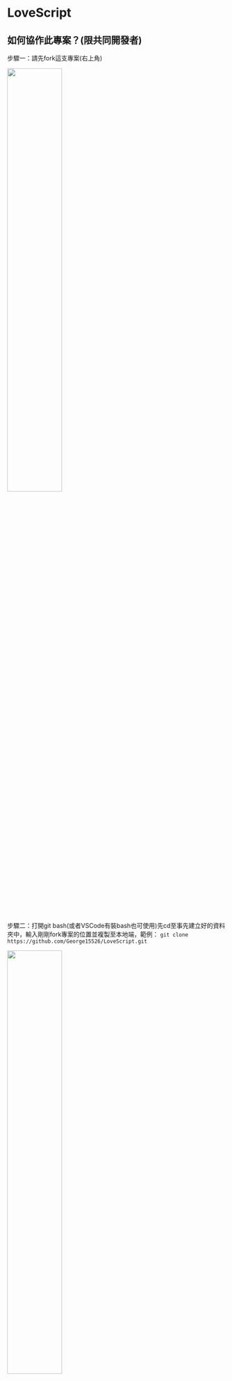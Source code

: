 # LoveScript

## 如何協作此專案？(限共同開發者)

步驟一：請先fork這支專案(右上角)

<img height="50%" src="https://github.com/user-attachments/assets/f68a706d-2d29-4b77-ba78-7ae72e3fd600" />

步驟二：打開git bash(或者VSCode有裝bash也可使用)先cd至事先建立好的資料夾中，輸入剛剛fork專案的位置並複製至本地端，範例： `git clone https://github.com/George15526/LoveScript.git`

<img height="50%" src="https://github.com/user-attachments/assets/6e491b4a-2618-4ede-bba3-d50a679df5dc" />

步驟三：打開Unity Hub，左側選單選擇Project，並在右上點擊"Add"，選擇"Add project from disk"，選擇剛剛clone下來的資料夾位置

<img height="50%" src="https://github.com/user-attachments/assets/1f53bd0e-9cdf-46e6-b2ac-ff56afc36d4f" />

步驟四：若有發現Unity Hub的Project裡面有LoveScript名字的專案，即可雙擊開啟專案並開始開發囉~

> 注意：在正式開發專案前，請各位確定是否將自己的專案分支改至dev，檢查方式為輸入`git branch`，若不是dev，則請輸入指令`git checkout -b dev`，即可轉至分支dev
> 注意：若在VSCode的話，在畫面的左下角可更容易知道現在的分支狀況

> <img height="50%" src="https://github.com/user-attachments/assets/ba01decf-3d10-4a6e-8a71-16fbbb8d35d4" />

## 專案資料夾結構(協作者必看！！)

Assets/
├── Resources/
│   ├── Fonts/               # 儲存字體相關
│   │   ├── FontGenerator/   # 儲存 TMP_FontAsset
│   │   │   ├── MINGLIU--確認.asset
│   │   │   └── MINGLIU--按任意鍵開始遊戲.asset
│   │   │
│   │   └── FontStyle/       # 儲存字體檔案 (.TTC/.ttf/.otf)
│   │       └── MINGLIU.TTC
│   │
│   ├── Sprites/             # 2D 精靈圖像或 UI 資源(目前未分類，下次更新會加入)
│   │   ├── Icons/
│   │   │   ├── Arrow-Previous.png
│   │   │   └── Exit.png
│   │   └── Backgrounds/     # 背景圖片放置區
│   │       └── MainMenuBackground.jpg
│   │
│   ├── Audio/               # 音效與音樂(預計加入，未新增資料夾)
│   │   ├── BGM/             # 此為示例
│   │   │   └── MainTheme.mp3
│   │   └── SFX/
│   │       └── ButtonClick.wav
│   │
│   │
│   └── Data/                # 遊戲配置或數據文件(預計加入，未新增資料夾)
│       ├── GameConfig.json  # 此為示例
│       └── Localization/
│           └── zh_TW.json 
│
├── Scripts/                 # 腳本文件
│   ├── Menu/
│   │   ├── ButtonPlayTextSetter.cs
│   │   ├── PlayGameHandler.cs
│   │   ├── QuitGameHandler.cs
│   │   └── TextEffect.cs
│   └── SubMenu/
│       ├── ButtonSubmitTextSetter.cs
│       ├── ReturnButtonEvent.cs
│       └── SubmitButtonEvent.cs
│
├── Editor/                  # 腳本文件
│   └── EventSystemChecker.cs
│
├── Scenes/                  # 遊戲場景檔案
│   ├── MainMenu.unity
│   └── Game.unity
│
└── TextMesh Pro/            # 下載TextMesh Pro套件後自動生成，不可更動


## Git如何使用？(給還不會使用或不太熟悉git的人服用)

以此專案為例，假設已經跟著上面的說明成功將專案clone下來後，接下來就只需要特別記三項事情(最常用)
1. git add + 要新增的檔案位置 => 新增剛剛改動的檔案
2. git commit -m "這裡放剛剛新增檔案的相關說明" => 在git中留言剛剛新增檔案的相關詳細說明(說明改動了什麼，新增？重構？樣式更改？等等其他)
3. git push -u origin dev => 將剛剛的新增並留言完畢的git檔，推至遠端的git repository的dev分支

> 例子：(branch -> dev)
> git add Assets/
> git commit -m "add a person in project"
> git push -u origin dev

而在之後專案已經clone到本地端情況下，在每一次的協作中，請一定要先至GitHub倉庫中，查看是否需要更新程式碼(有可能其他協作者有更新東西在dev中，或者經過code review後合併至專案的主要main分支中)，若需要更新程式碼，則需要在改動程式碼前，輸入`git pull`，先將更新的程式碼抓取下來，再做改動會比較好哦~